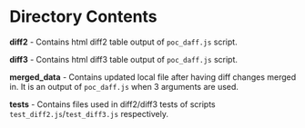 # Directory Contents

**diff2** - Contains html diff2 table output of `poc_daff.js` script.

**diff3** - Contains html diff3 table output of `poc_daff.js` script.

**merged_data** - Contains updated local file after having diff changes merged in.
It is an output of `poc_daff.js` when 3 arguments are used.

**tests** - Contains files used in diff2/diff3 tests of scripts `test_diff2.js`/`test_diff3.js` respectively.
